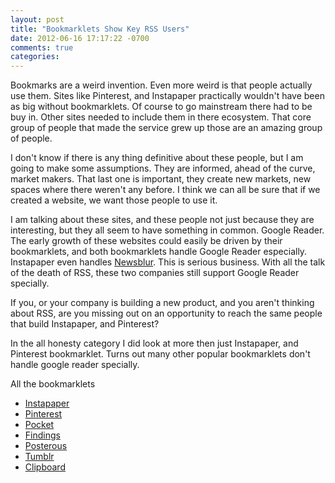```yaml
---
layout: post
title: "Bookmarklets Show Key RSS Users"
date: 2012-06-16 17:17:22 -0700
comments: true
categories: 
---
```


Bookmarks are a weird invention. Even more weird is that people actually use them. Sites like Pinterest, and Instapaper practically wouldn't have been as big without bookmarklets. Of course to go mainstream there had to be buy in. Other sites needed to include them in there ecosystem. That core group of people that made the service grew up those are an amazing group of people.

I don't know if there is any thing definitive about these people, but I am going to make some assumptions. They are informed, ahead of the curve, market makers. That last one is important, they create new markets, new spaces where there weren't any before. I think we can all be sure that if we created a website, we want those people to use it.

I am talking about these sites, and these people not just because they are interesting, but they all seem to have something in common. Google Reader. The early growth of these websites could easily be driven by their bookmarklets, and both bookmarklets handle Google Reader especially. Instapaper even handles [Newsblur](http://newsblur.com). This is serious business. With all the talk of the death of RSS, these two companies still support Google Reader specially. 

If you, or your company is building a new product, and you aren't thinking about RSS, are you missing out on an opportunity to reach the same people that build Instapaper, and Pinterest?

In the all honesty category I did look at more then just Instapaper, and Pinterest bookmarklet. Turns out many other popular bookmarklets don't handle google reader specially.

All the bookmarklets

* [Instapaper](https://gist.github.com/2859704)
* [Pinterest](https://gist.github.com/2859725)
* [Pocket](https://gist.github.com/2860137)
* [Findings](https://gist.github.com/2860165)
* [Posterous](https://gist.github.com/2860257)
* [Tumblr](https://gist.github.com/2860252)
* [Clipboard](https://gist.github.com/2860318)
